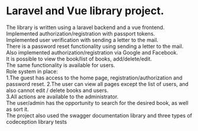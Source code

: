 # Laravel and Vue library project.

The library is written using a laravel backend and a vue frontend.  
Implemented authorization/registration with passport tokens.  
Implemented user verification with sending a letter to the mail.  
There is a password reset functionality using sending a letter to the mail.  
Also implemented authorization/registration via Google and Facebook.  
It is possible to view the book/list of books, add/delete/edit.  
The same functionality is available for users.  
Role system in place:  
1.The guest has access to the home page, registration/authorization and password reset.
2.The user can view all pages except the list of users, and also cannot edit / delete books and users.  
3.All actions are available to the administrator.  
The user/admin has the opportunity to search for the desired book, as well as sort it.  
The project also used the swagger documentation library and three types of codeception library tests  
